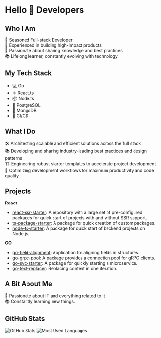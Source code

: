 # Hello 👋 Developers

## Who I Am
🚀 Seasoned Full-stack Developer  
💼 Experienced in building high-impact products  
🌟 Passionate about sharing knowledge and best practices  
📚 Lifelong learner, constantly evolving with technology  

## My Tech Stack
- 💻 Go
- ⚛️ React.ts
- 📦 Node.ts
- 🐘 PostgreSQL
- 🍃 MongoDB
- 🔄 CI/CD

## What I Do
🛠️ Architecting scalable and efficient solutions across the full stack  
📚 Developing and sharing industry-leading best practices and design patterns  
🏗️ Engineering robust starter templates to accelerate project development  
🔄 Optimizing development workflows for maximum productivity and code quality  

## Projects
**React**
- [react-ssr-starter](https://github.com/t34-dev/react-ssr-starter): A repository with a large set of pre-configured packages for quick start of projects with and without SSR support.
- [ts-package-starter](https://github.com/t34-dev/ts-package-starter): A package for quick creation of custom packages.
- [node-ts-starter](https://github.com/t34-dev/node-ts-starter): A package for quick start of backend projects on Node.js.

**GO**
- [go-field-alignment](https://github.com/t34-dev/go-field-alignment): Application for aligning fields in structures.
- [go-grpc-pool](https://github.com/t34-dev/go-grpc-pool): A package provides a connection pool for gRPC clients.
- [go-svc-starter](https://github.com/t34-dev/go-svc-starter): A package for quickly starting a microservice.
- [go-text-replacer](https://github.com/t34-dev/go-text-replacer): Replacing content in one iteration.
  

## A Bit About Me
🌟 Passionate about IT and everything related to it  
📚 Constantly learning new things.

## GitHub Stats

![GitHub Stats](https://github-readme-stats.vercel.app/api?username=t34-dev&show_icons=true&theme=tokyonight)
![Most Used Languages](https://github-readme-stats.vercel.app/api/top-langs/?username=t34-dev&layout=compact&theme=tokyonight)
